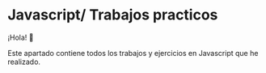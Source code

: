 # Javascript/ Trabajos practicos

¡Hola! 👀

Este apartado contiene todos los trabajos y ejercicios en Javascript que he realizado.
